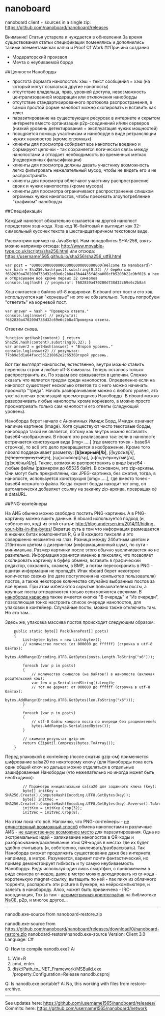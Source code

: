 # nanoboard
nanoboard client + sources in a single zip: https://github.com/nanoboard/nanoboard/releases

Внимание! Статья устарела и нуждается в обновлении
За время существования статьи спецификации поменялись и дополнились такими элементами как капча и Proof Of Work
##Причина создания

 - Модераторский произвол
 - Мечта о неубиваемой борде

##Ценности Наноборды

 - простота формата нанопостов: хэш + текст сообщения = хэш (на который могут ссылаться другие нанопосты)
 - отсутствие владельца, прав, уровней доступа, невозможность централизованной модерации или отключения наноборды
 - отсутствие стандартизированного протокола распространения, в самой простой форме нанопост можно скопировать и вставить как текст
 - паразитирование на существующих ресурсах в интернете и скрытом интернете вместо организации p2p-соединений и/или серверов (низкий уровень детектирования + эксплуатация чужих мощностей)
 - поощряется помощь участникам и наноборде в виде ретрансляции чужих нанопостов (кроме огромных)
 - клиенты для просмотра собирают все нанопосты воедино и формируют цепочки - так сохраняется логическая связь между нанопостами и отпадает необходимость во временных метках (подверженных фальсификации)
 - клиенты для просмотра должны давать участнику возможность легко фильтровать нежелательный мусор, чтобы не видеть его и не распространять
 - клиенты для просмотра облегчают участнику распространение своих и чужих нанопостов (кроме мусора)
 - клиенты для просмотра ограничивают распространение слишком огромных чужих нанопостов, чтобы пресекать злоупотребление "трафиком" наноборды

##Спецификации

Каждый нанопост обязательно ссылается на другой нанопост поредством хэш-кода. Хэш код 16-байтовый и выглядит как 32-символьный кусочек текста в шестандцатиричном текстовом виде.

Рассмотрим пример на JavaScript.
Нам понадобится SHA-256, взять можно например отсюда: http://www.movable-type.co.uk/scripts/sha256.html
или отсюда: https://username1565.github.io/sha256/sha256_utf8.html

```
var post = "00000000000000000000000000000000{Welcome to Nanoboard}"
var hash = Sha256.hash(post).substring(0,32) // берём хэш f682830a470200d738d32c69e6c2b8a43b44435f48ba000cfb5203b22e9bf026 в hex и отбрасываем всё кроме первых 32 символов
console.log(hash) // результат: f682830a470200d738d32c69e6c2b8a4
```
Хэш считается с байтов utf-8 кодировки. В nboard этот пост и его хэш используются как "корневые" но это не обязательно. Теперь попробуем "ответить" на корневой пост.
```
var answer = hash + "Проверка ответа."
console.log(answer) // результат: f682830a470200d738d32c69e6c2b8a4Проверка ответа.
```
Ответим снова.
```
function getHash(content) { return Sha256.hash(content).substring(0,32); }
var answer2 = getHash(answer) + "Второй уровень."
console.log(answer2) // результат: 77bb9e5d1a64facc551210862e2c6536Второй уровень.
```
 Вот так выглядят нанопосты, естественно, внутри можно ставить переносы строк и любые utf-8 символы.
 Теперь осталось только распространить их. По хэшам все связывается в цепочки. Сложно сказать что является тредом среди нанопостов.
 Определенно если на нанопост существует несколько ответов то с него можно начинать просмотр "треда".
 Начать разворачивание можно с любого уровня, это уже на плечах реализаций просмотрщиков Наноборды.
 В nboard можно разворачивать любые нанопосты кроме корневого, а можно просто просматривать только сам нанопост
 и его ответы (следующий уровень).

Наноборда берет начало с Анонимных Имидж Борд, Имидж означает наличие картинок (image).
Хотя существуют чисто текстовые борды, наноборда такой не является, потому как внутрь можно вставлять base64-изображения.
В nboard это реализовано так: если в нанопосте встречается конструкция вида [img=.....]
(где вместо точек - base64 строчка), то всё это дело превращается в изображение.
Кроме того nboard поддерживает разметку:
**[b]жирный[/b]**, *[i]курсив[/i]*, ~~[s]перечеркнутый[/s]~~, [sp]спойлер[/sp], [u]подчёркнутый[/u], [g]зелёный[/g].
Также, возможно распространять в виде base64 - любые файлы (размером до 65535 байт). В основном, это zip-архивы.
Они могут быть прекриплены, как JPEG-картинка, без сжатия, тогда, в нанопосте, используется конструкция [xmg=.....],
где вместо точек - base64 несжатого файла.
Когда скрипт борды находит тег xmg, он автоматически добавляет ссылку на закачку zip-архива, превращая её в dataURL.

##PNG-контейнеры

На АИБ обычно можно свободно постить PNG-картинки. А в PNG-картинку можно вшить данные.
В nboard используется подход (и, собственно, код) из этой статьи: http://blog.andersen.im/2014/11/hiding-your-bits-in-the-bytes/ Вкратце суть в том что информация размещается в нижних битах компонентов R, G и B каждого пикселя
и это совершенно незаметно на глаз.
Разница между 24битным цветом и 21битным цветом с дизерингом (информациионный шум), по сути - минимальна.
Размер картинки после этого обычно увеличивается но не разительно.
Информация хранится именно в пикселях, что позволяет скопировать картинку в буфер обмена,
вставить в графический редактор, сохранить, скажем, в BMP, а потом пересохранить в PNG - вшитая информация не пропадёт.
Итак nboard берет некоторое количество свежих (по дате поступления на компьютер пользователя) постов,
а также некоторое количество случайно выбранных постов за всё время.
При этом избегаются скрытые пользователем посты, а крупные посты отправляются только если являются свежими.
В [наноборде карасика](https://github.com/Karasiq/nanoboard) также имеется кнопка "В очередь" и "Из очереди",
позволяющая тонко настроить список очереди нанопостов, для упаковки в контейнер. Случайные посты, можно также отключить там.
Но это там...

Здесь же, упаковка массива постов происходит следующим образом:
```
    public static byte[] Pack(NanoPost[] posts)
    {
        List<byte> bytes = new List<byte>();
        // количество постов (от 000000 до ffffff) (строчка в utf-8 байтах):
        bytes.AddRange(Encoding.UTF8.GetBytes(posts.Length.ToString("x6"))); 

        foreach (var p in posts)
        {
            // количество символов (не байтов!) в нанопосте (включая родительский хэш):
            var len = p.SerializedString().Length; 
            // тот же формат: от 000000 до ffffff (строчка в utf-8 байтах):
            bytes.AddRange(Encoding.UTF8.GetBytes(len.ToString("x6"))); 
        }

        foreach (var p in posts)
        {
            // utf-8 байты каждого поста по очереди без разделителей:
            bytes.AddRange(p.SerializedBytes()); 
        }

        // сжимаем результат gzip-ом
        return GZipUtil.Compress(bytes.ToArray());
    }
```
Перед упаковкой в контейнер (после сжатия gzip-ом) применяется шифрование salsa20 по некоторому ключу (для Наноборды пока есть один общий ключ но дальше можно отделяться в отдельные зашифрованные Наноборды (что нежелательно но иногда может быть необходимо):
```
        // Параметры инициализации salsa20 для заданного ключа (key):
        byte[] initKey = SHA256.Create().ComputeHash(Encoding.UTF8.GetBytes(key));
        byte[] initVec = SHA256.Create().ComputeHash(Encoding.UTF8.GetBytes(key).Reverse().ToArray());
        initKey = initKey.Crop(32);
        initVec = initVec.Crop(8);
```
На этом пока что всё. Напомню, что PNG-контейнеры - [не единственный возможный способ](https://username1565.github.io/js-jpeg-steg/) обмена нанопостами и различные АИБ - [не единственное возможное место](https://github.com/username1565/nanoboard/issues/2) для паразитирования. Одна из экстремальных идей - запихивание нанопостов в QR-коды и разбрасывание/расклеивание этих QR-кодов в местах где их будет удобно считывать (и, собственно, наклеивать/разбрасывать). Так Наноборда сможет продолжить существование даже без интернета, например, в метро. Разумеется, вариант почти фантастический, но пример демонстрирует гибкость и ту самую неубиваемость Наноборды.
Ведь используя один лишь смартфон, с приложением в виде сканера qr-кодов,
даже в метро можно декодировать из qr-кода - коротенькую magnet-ссылку,
вытащить по ней - пак пикч из облачного торрента,
распарсить эти picture в бункере, на нейрокомпьютере, и залезть в нанабороду.
Алсо, может быть привинчена - IRC-координация, Tox (а там - [ассиметричная криптография](https://username1565.github.io/js-nacl/generate_keypair_and_crypt.html) на библиотеке [NaCl](https://username1565.github.io/js-nacl/)), p2p, и многое другое... 
__________________
 nanodb.exe-source from nanoboard-restore.zip

nanodb.exe-source from https://github.com/nanoboard/nanoboard/releases/download/0/nanoboard-restore.zip
nanoboard-restore\nanodb.exe-source
Version: Client 3.0
Language: C#

Q: How to compile nanodb.exe?
A:
1. Win+R
2. cmd, enter.
3. disk:\Path_to_.NET_Framework\MSBuild.exe /property:Configuration=Release nanodb.csproj

Q: Is nanodb.exe portable?
A: No, this working with files from restore-archive.
_________________
See updates here: https://github.com/username1565/nanoboard/releases/
Commits: here: https://github.com/username1565/nanoboard/network

